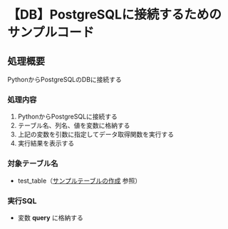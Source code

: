 # 【DB】PostgreSQLに接続するためのサンプルコード

## 処理概要

PythonからPostgreSQLのDBに接続する

### 処理内容

1. PythonからPostgreSQLに接続する
2. テーブル名、列名、値を変数に格納する
3. 上記の変数を引数に指定してデータ取得関数を実行する
4. 実行結果を表示する

### 対象テーブル名

* test_table（[サンプルテーブルの作成](https://github.com/junichitashiro/Knowledges/blob/master/DB/PostgreSQL/サンプルテーブルの作成.md) 参照）

### 実行SQL

* 変数 **query** に格納する
